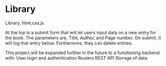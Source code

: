 # Library
Library, html,css,js

At the top is a submit form that will let users input data on a new entry for the book.
The parameters are, Title, Author, and Page number. 
On submit, it will log that entry below. Furthermore, they can delete entries. 

This project will be expanded further in the future to a functioning backend with: 
    User login and authentication
    Routers 
    REST API
    Storage of data


